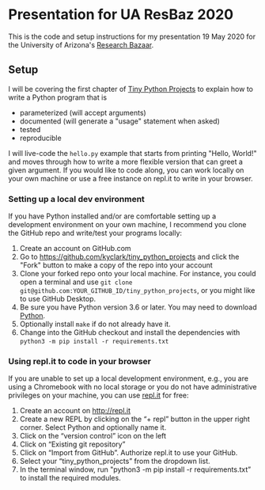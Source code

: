 # Presentation for UA ResBaz 2020

This is the code and setup instructions for my presentation 19 May 2020 for the University of Arizona's [Research Bazaar](https://researchbazaar.arizona.edu/).

## Setup

I will be covering the first chapter of [Tiny Python Projects](http://tinypythonprojects.com/) to explain how to write a Python program that is

* parameterized (will accept arguments)
* documented (will generate a "usage" statement when asked)
* tested 
* reproducible

I will live-code the `hello.py` example that starts from printing "Hello, World!" and moves through how to write a more flexible version that can greet a given argument.
If you would like to code along, you can work locally on your own machine or use a free instance on repl.it to write in your browser.

### Setting up a local dev environment

If you have Python installed and/or are comfortable setting up a development environment on your own machine, I recommend you clone the GitHub repo and write/test your programs locally:

1. Create an account on GitHub.com
2. Go to https://github.com/kyclark/tiny_python_projects and click the "Fork" button to make a copy of the repo into your account
3. Clone your forked repo onto your local machine. For instance, you could open a terminal and use `git clone git@github.com:YOUR_GITHUB_ID/tiny_python_projects`, or you might like to use GitHub Desktop.
4. Be sure you have Python version 3.6 or later. You may need to download [Python](https://www.python.org/downloads/).
5. Optionally install `make` if do not already have it.
6. Change into the GitHub checkout and install the dependencies with `python3 -m pip install -r requirements.txt`

### Using repl.it to code in your browser

If you are unable to set up a local development environment, e.g., you are using a Chromebook with no local storage or you do not have administrative privileges on your machine, you can use [repl.it](http://repl.it) for free:

1. Create an account on http://repl.it
2. Create a new REPL by clicking on the “+ repl” button in the upper right corner. Select Python and optionally name it.
3. Click on the “version control” icon on the left
4. Click on “Existing git repository”
5. Click on “Import from GitHub”. Authorize repl.it to use your GitHub.
6. Select your “tiny_python_projects” from the dropdown list.
7. In the terminal window, run "python3 -m pip install -r requirements.txt” to install the required modules.
